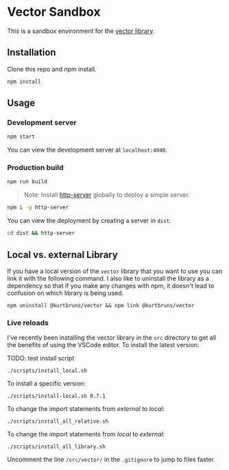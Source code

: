 # Vector Sandbox

This is a sandbox environment for the [vector library](https://github.com/kurtbruns/vector.git). 

## Installation

Clone this repo and npm install.

```bash
npm install
```

## Usage

### Development server

```bash
npm start
```

You can view the development server at `localhost:4040`.

### Production build

```bash
npm run build
```

> Note: Install [http-server](https://www.npmjs.com/package/http-server) globally to deploy a simple server.

```bash
npm i -g http-server
```

You can view the deployment by creating a server in `dist`.

```bash
cd dist && http-server
```

## Local vs. external Library

If you have a local version of the `vector` library that you want to use you can link it with the following command. I also like to uninstall the library as a dependency so that if you make any changes with npm, it doesn't lead to confusion on which library is being used.

```
npm uninstall @kurtbruns/vector && npm link @kurtbruns/vector
```

### Live reloads

I've recently been installing the vector library in the `src` directory to get all the benefits of using the VSCode editor. To install the latest version:

TODO: test install script

```
./scripts/install_local.sh
```

To install a specific version:

```
./scripts/install-local.sh 0.7.1
```

To change the import statements from *external* to *local*:

```
./scripts/install_all_relative.sh
```

To change the import statements from *local* to *external*:

```
./scripts/install_all_library.sh
```

Uncomment the line `/src/vector/` in the `.gitignore` to jump to files faster.
